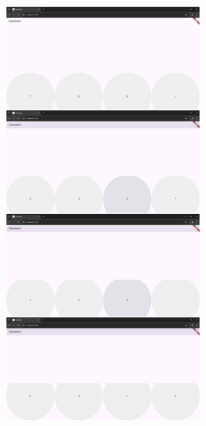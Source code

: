 ![alt text](https://github.com/kh4lidalgie/ulangankalkulator/blob/main/Screenshot%202024-09-03%20134410.png?raw=true)
![alt text](https://github.com/kh4lidalgie/ulangankalkulator/blob/main/Screenshot%202024-09-03%20134455.png?raw=true)
![alt text](https://github.com/kh4lidalgie/ulangankalkulator/blob/main/Screenshot%202024-09-03%20134509.png?raw=true)
![alt text](https://github.com/kh4lidalgie/ulangankalkulator/blob/main/Screenshot%202024-09-03%20134519.png?raw=true)
